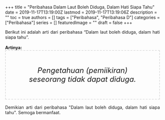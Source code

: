 +++
title = "Peribahasa Dalam Laut Boleh Diduga, Dalam Hati Siapa Tahu"
date = 2019-11-17T13:19:00Z
lastmod = 2019-11-17T13:19:06Z
description = ""
toc = true
authors = []
tags = ["Peribahasa", "Peribahasa D"]
categories = ["Peribahasa"]
series = []
featuredImage = ""
draft = false
+++

<div dir="ltr" style="text-align: left;" trbidi="on"><div style="text-align: justify;">Berikut ini adalah arti dari peribahasa “Dalam laut boleh diduga, dalam hati siapa tahu”.</div><br /><div style="text-align: justify;"><b>Artinya:</b></div><div style="border: 2px dashed #ddd; font-size: 24px; height: auto; margin: 0 auto; padding: 50px; text-align: center; width: auto;"><i>Pengetahuan (pemiikiran) seseorang tidak dapat diduga.</i></div><br /><div style="text-align: justify;">Demikian arti dari peribahasa "Dalam laut boleh diduga, dalam hati siapa tahu". Semoga bermanfaat.</div></div>
